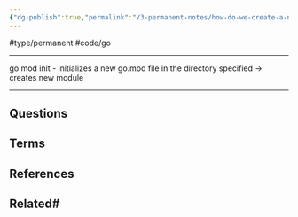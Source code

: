 ```yaml
---
{"dg-publish":true,"permalink":"/3-permanent-notes/how-do-we-create-a-new-go-project/","created":"2023-07-27 12:53","updated":"2023-08-03 16:48"}
---
```


#type/permanent #code/go 

---
go mod init - initializes a new go.mod file in the directory specified -> creates new module
 
---
## Questions
## Terms

## References

## Related# 
